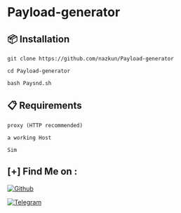# Payload-generator







## :package: Installation 

`git clone https://github.com/nazkun/Payload-generator`

`cd Payload-generator`

`bash Paysnd.sh`

## :clipboard: Requirements

```console 
proxy (HTTP recommended) 
```
```console 
a working Host 
```


```console
Sim 
```
## [+] Find Me on :

[![Github](https://img.shields.io/badge/Github-nazkun-red?style=for-the-badge&logo=github)](https://github.com/nazkun)

[![Telegram](https://img.shields.io/badge/Chat%20on-Telegram-brightBlue.svg)](https://t.me/nazi_kun) 
